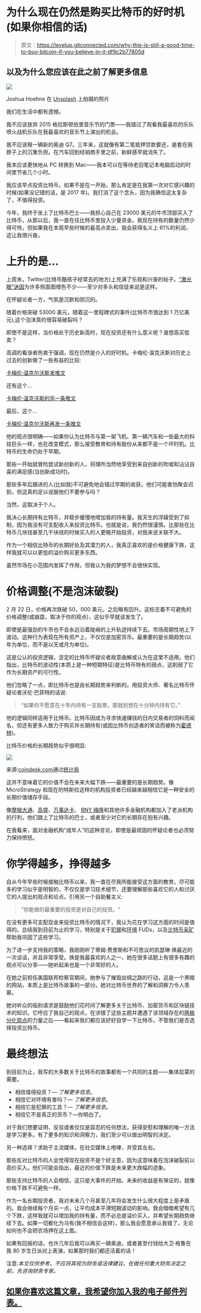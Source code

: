 # 为什么现在仍然是购买比特币的好时机(如果你相信的话)

> 原文：<https://levelup.gitconnected.com/why-this-is-still-a-good-time-to-buy-bitcoin-if-you-believe-in-it-df9c2b77805d>

## 以及为什么您应该在此之前了解更多信息

![](img/8b1b8ba4b9c8baa365af143b79b20d60.png)

Joshua Hoehne 在 [Unsplash](https://unsplash.com/s/photos/investment?utm_source=unsplash&utm_medium=referral&utm_content=creditCopyText) 上拍摄的照片

我们在生活中都有遗憾。

我不应该放弃 2015 格拉斯顿伯里音乐节的门票——我错过了观看我最喜欢的乐队喷火战机乐队在我最喜欢的音乐节上演出的机会。

我不应该租一辆新的奥迪 Q7。三年来，这就像有第二笔抵押贷款要还，是套在我脖子上的沉重负担。在汽车回到经销商手里之前，新鲜感早就消失了。

我本应该更快地从 PC 转换到 Mac——我本可以在等待老旧笔记本电脑启动的时间里节省几个小时。

我应该早点投资比特币。如果不是在一开始，那么肯定是在我第一次对它感兴趣的时候(如果没记错的话，是 2017 年)。我打消了这个念头，因为我确信这太复杂了，不值得投资。

今年，我终于坐上了比特币巴士——我担心自己在 23000 美元的牛市顶部买入了比特币，从那以后，我一直在往比特币里投入少量资金。我现在持有的数量仍然少得可怜，但如果我在本周早些时候的最高点卖出，我会获得名义上 61%的利润，这让我很兴奋。

# 上升的是…

上周末，Twitter(比特币酷孩子经常去的地方)上充满了乐观和兴奋的帖子。[“激光眼”迷因](https://www.forbes.com/sites/joewalsh/2021/02/19/heres-why-2-members-of-congress-have-laser-beam-eyes-on-twitter/?sh=752d4d3a293b)为许多侧面图增色不少——至少对多头和信徒来说是这样。

在怀疑论者一方，气氛是沉默和阴沉的。

随着价格突破 53000 美元，随着这一里程碑式的事件(比特币市值达到 1 万亿美元),这个泡沫真的很容易破裂吗？

即使不是这样，当价格处于历史新高时，现在投资还有什么意义呢？谁想高买低卖？

高调的看涨者热衷于强调，现在仍然是介入的好时机。卡梅伦·温克沃斯对历史上过去的创新做了一些有益的比较:

[卡梅伦·温克尔沃斯发推文](https://twitter.com/cameron/status/1364021251824619524?s=20)

还有这个…

[卡梅伦·温克沃斯的另一条推文](https://twitter.com/cameron/status/1363609465661046785?s=20)

最后，这个…

[卡梅伦·温克尔沃斯再发一条推文](https://twitter.com/cameron/status/1363111356145295365?s=20)

他的观点很明确——如果你认为比特币与第一架飞机、第一辆汽车和一些最大的科技巨头一样，也在改变模式，那么接受教育和持有股份从来都不是一个坏时机。比特币的生命仍处于早期。

那些一开始就冒险尝试新创新的人，将理所当然地享受到来自创新的吹嘘和沾沾自喜的满足感(当创新成功时)。

那些多年后跟进的人(比如我)不可避免地会错过早期的收获。他们可能害怕聚会迟到，但这真的足以说服他们不要参与吗？

当然，这取决于个人。

我决心长期持有比特币，并稳步缓慢地增加我的持有量。我天生的浮躁受到了抑制，因为我没有可支配收入来投资比特币。也就是说，我仍然很谨慎。比那些在比特币几块钱甚至几千块钱的时候买入的人更晚开始投资，对我来说关联不大。

作为一个相信比特币的长期好处及其潜力的人，我真正喜欢的是价格健康下跌，这样我就可以以更低的溢价购买更多东西。

虽然市场在小范围内发挥了作用，但我认为我的梦想不会很快实现。

# 价格调整(不是泡沫破裂)

2 月 22 日，价格再次跌破 50，000 美元，之后略有回升。这标志着不可避免的价格调整(或崩盘，取决于你的观点)，这似乎早就该发生了。

即使是最强劲的牛市也不会永远沿着陡峭的上升轨迹持续下去。市场周期性地上下波动。这种行为表现在所有资产上，不仅仅是加密货币。最重要的是长期趋势(以年为单位，而不是以天或月为单位)。

这是公认的投资逻辑，坚定的比特币怀疑论者故意曲解或认为在这里不适用。他们指出，比特币的波动性(本质上是一种短期特征)是比特币特有的弱点，这削弱了它作为长期资产的可行性。

他们忽略了一点，即比特币也是由长期趋势来判断的。用投资大师、著名比特币怀疑论者沃伦·巴菲特的话说:

> “如果你不愿意在十年内持有一支股票，那就别想在十分钟内持有它。”

他的逻辑同样适用于比特币。比特币因成为寻求快速赚钱的日内交易者的饲料而闻名，但还有更多人致力于购买并长期持有(或因比特币创造者的笑话而被称为[霍德林](https://en.wikipedia.org/wiki/Hodl))。

比特币价格的长期趋势似乎很明显:

![](img/757b8e698513a9d7484846f3948a8963.png)

来源:[coindesk.com](https://www.coindesk.com/price/bitcoin)通过[统计局](https://www.statista.com/statistics/326707/bitcoin-price-index/)

这并不意味着它的价值不会在未来大幅下跌——最重要的是长期趋势。像 MicroStrategy 和现在的特斯拉这样的机构投资者已经越来越相信它是一种安全的长期价值储存手段。

像[摩根大通](https://www.cnbc.com/2021/01/05/jpmorgan-bitcoin-price-could-rise-to-146k-as-it-competes-with-gold.html)、[高盛](https://www.coindesk.com/goldman-sachs-to-enter-crypto-market-soon-with-custody-play-source)、[万事达卡](https://www.mastercard.com/news/perspectives/2021/why-mastercard-is-bringing-crypto-onto-our-network/)、 [BNY 梅隆](https://www.wsj.com/articles/bitcoin-to-come-to-america-s-oldest-bank-bny-mellon-11613044810)和其他许多金融机构都加入了老派机构的行列，他们跳上了比特币的巴士，或者至少对它的长期存在抱有兴趣。

在我看来，面对金融机构“成年人”的这种言论，即使是最顽固的怀疑论者也必须努力保持愤怒。

# 你学得越多，挣得越多

自从今年早些时候接触比特币以来，我一直在尽我所能接受这方面的教育。尽可能多的学习似乎是明智的，不仅仅是学习技术细节，还要理解那些喜欢它的人和讨厌它的人提出的观点和论点。引用另一个自助餐主义:

> "你能做的最重要的投资是对自己的投资。"

在没有更多可支配现金来投资比特币的情况下，我认为花在学习这方面的时间是值得的。总结我到目前为止的学习，特别是关于[犯罪](/cryptocurrency-is-not-just-a-tool-for-criminality-6996c949c42)和[环境](/is-bitcoin-an-environmental-disaster-waiting-to-happen-d770e4bea5e9) FUDs，以及[比特币采矿](/bitcoin-mining-vs-gold-mining-vs-money-printing-9bbf6152e533)帮助我巩固了这些学习。

为了进一步支持我的策略，我刚刚听了蒂姆·费里斯和不可思议的凯瑟琳·焕最近的一次谈话，并且非常享受。焕是我最喜欢的人之一，她在很多话题上有很多有趣的观点可以分享——她听起来也是一个非常好的人。

在她之前担任美国联邦检察官期间，她参与了摧毁丝绸之路的行动，这是一个黑暗的网站，本质上是比特币故事的一部分。她对比特币世界的了解和洞察力令人羡慕。

她对听众的临别请求是鼓励他们花时间了解更多关于比特币、加密货币和区块链技术的知识。它呼应了我自己的观点，在涉猎了这些主题并遭遇了该领域存在的[两极分化观点](https://medium.datadriveninvestor.com/bitcoin-is-it-mandatory-to-be-a-lover-or-a-hater-78b6a7307dad)的力量之后——看起来我们都应该好好自学一下比特币，不管我们是否选择投资比特币。

# 最终想法

到目前为止，我写的大多数关于比特币的故事都有一个共同的主题——集体启蒙的需要。

*   相信值得投资？— *了解更多信息*。
*   相信它对环境有害吗？— *了解更多信息*。
*   相信它是犯罪的工具？— *了解更多信息*。
*   相信它不是真正的货币？—你明白了。

对于我们想要证明、反驳或者仅仅是容忍的任何想法，获得安慰和理解的唯一方法是学习更多。有了更多的知识和洞察力，我们至少可以做出明智的决定。

另一种选择？求助于主流媒体，在社交媒体上咆哮，并受其左右。

那些反对比特币的人会觉得现在投资不是个好主意，因为这意味着在泡沫破裂前以高价买入。他们可能会指出，最近的价值下跌是未来更大跌幅的迹象。

那些支持比特币的人会相信，这只是大事件的开始，未来的收益是有保证的，就像价格下跌不可避免一样。

作为一名长期投资者，我对未来几个月甚至几年将会发生什么很大程度上是矛盾的。我会继续每个月买一点，让平均成本平滑短期波动的影响。我会暗暗希望有几个下跌，这样我就可以增加我的持有量，而不必总是溢价买入，并希望长期趋势继续下去。如果一切都化为乌有(我不相信会这样)，那么我会愿意承认我错了，无论如何也不会把农场押在这上面。

如果有回报的话，也许几年后我可以再买一辆奥迪，或者甚至付钱给大卫·格鲁在我 80 岁生日派对上表演，如果那时我们都还活着的话！

注意:*本文仅供参考。不应将其视为财务或法律建议。在做任何重大财务决定之前，先咨询财务专家。*

## [如果你喜欢这篇文章，我希望你加入我的电子邮件列表。](http://bit.ly/TobyHazlewoodList)